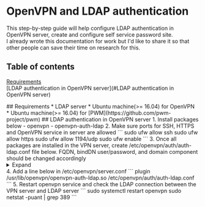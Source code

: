 # OpenVPN and LDAP authentication

This step-by-step guide will help configure LDAP authentication in OpenVPN server, create and configure self service password site.  
I already wrote this documentation for work but I'd like to share it so that other people can save their time on research for this.  

## Table of contents
[Requirements](#Requirements)  
[LDAP authentication in OpenVPN server](#LDAP authentication in OpenVPN server)  

<a name="Requirements"/>
## Requirements  
* LDAP server
* Ubuntu machine(>= 16.04) for OpenVPN
* Ubuntu machine(>= 16.04) for [PWM](https://github.com/pwm-project/pwm)

<a name="LDAP authentication in OpenVPN server"/>
## LDAP authentication in OpenVPN server
1. Install packages below  
  - openvpn  
  - openvpn-auth-ldap  
2. Make sure ports for SSH, HTTPS and OpenVPN service in server are allowed
```
sudo ufw allow ssh
sudo ufw allow https
sudo ufw allow 1194/udp
sudo ufw enable
```
3. Once all packages are installed in the VPN server, create /etc/openvpn/auth/auth-ldap.conf file below. FQDN, bindDN user/password, and domain component should be changed accordingly  
<details>
  <summary>Expand</summary>
  ```
  <LDAP>
          # LDAP server URL
          URL             ldap://FQDN
  
          # Bind DN (If your LDAP server doesn't support anonymous binds)
          BindDN          uid=<binddn_user>,cn=users,cn=accounts,dc=<your_domain_components>
  
          # Bind Password
          Password        <password>
  
          # Network timeout (in seconds)
          Timeout         15
  
          # Enable Start TLS
          TLSEnable       no
  
          # Follow LDAP Referrals (anonymously)
          FollowReferrals no
  
          # TLS CA Certificate File
          TLSCACertFile   /usr/local/etc/ssl/ca.pem
  
          # TLS CA Certificate Directory
          TLSCACertDir    /etc/ssl/certs
  
          # Client Certificate and key
          # If TLS client authentication is required
          # TLSCertFile   /usr/local/etc/ssl/client-cert.pem
          # TLSKeyFile    /usr/local/etc/ssl/client-key.pem
  
          # Cipher Suite
          # The defaults are usually fine here
          # TLSCipherSuite        ALL:!ADH:@STRENGTH
  </LDAP>
  
  <Authorization>
          # Base DN
          BaseDN          "cn=users,cn=accounts,dc=<your_domain_components>"
  
          # User Search Filter
          SearchFilter    "(uid=%u)"
  
          # Require Group Membership
          RequireGroup    false
  
          # Add non-group members to a PF table (disabled)
          #PFTable        ips_vpn_users
  
          <Group>
                  BaseDN          "cn=groups,cn=accounts,dc=<your_domain_components>"
                  SearchFilter    "(|(cn=group1)(cn=group2)...(groupX))"
                  MemberAttribute uniqueMember
                  # Add group members to a PF table (disabled)
                  #PFTable        ips_vpn_eng
          </Group>
  </Authorization>
  ```
</details>  
4. Add a line below in /etc/openvpn/server.conf
```
plugin /usr/lib/openvpn/openvpn-auth-ldap.so /etc/openvpn/auth/auth-ldap.conf
```
5. Restart openvpn service and check the LDAP connection between the VPN server and LDAP server
```
sudo systemctl restart openvpn
sudo netstat -puant | grep 389
```
